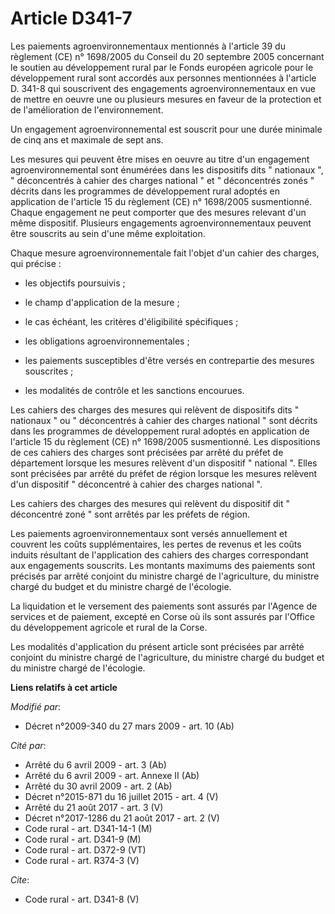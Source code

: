 # Article D341-7

Les paiements agroenvironnementaux mentionnés à l'article 39 du règlement (CE) n° 1698/2005 du Conseil du 20 septembre 2005
concernant le soutien au développement rural par le Fonds européen agricole pour le développement rural sont accordés aux
personnes mentionnées à l'article D. 341-8 qui souscrivent des engagements agroenvironnementaux en vue de mettre en oeuvre
une ou plusieurs mesures en faveur de la protection et de l'amélioration de l'environnement. 

Un engagement agroenvironnemental est souscrit pour une durée minimale de cinq ans et maximale de sept ans. 

Les mesures qui peuvent être mises en oeuvre au titre d'un engagement agroenvironnemental sont énumérées dans les dispositifs
dits " nationaux ", " déconcentrés à cahier des charges national " et " déconcentrés zonés " décrits dans les programmes de
développement rural adoptés en application de l'article 15 du règlement (CE) n° 1698/2005 susmentionné. Chaque engagement ne
peut comporter que des mesures relevant d'un même dispositif. Plusieurs engagements agroenvironnementaux peuvent être
souscrits au sein d'une même exploitation. 

Chaque mesure agroenvironnementale fait l'objet d'un cahier des charges, qui précise :

- les objectifs poursuivis ;

- le champ d'application de la mesure ;

- le cas échéant, les critères d'éligibilité spécifiques ;

- les obligations agroenvironnementales ;

- les paiements susceptibles d'être versés en contrepartie des mesures souscrites ;

- les modalités de contrôle et les sanctions encourues. 

Les cahiers des charges des mesures qui relèvent de dispositifs dits " nationaux " ou " déconcentrés à cahier des charges
national " sont décrits dans les programmes de développement rural adoptés en application de l'article 15 du règlement (CE)
n° 1698/2005 susmentionné. Les dispositions de ces cahiers des charges sont précisées par arrêté du préfet de département
lorsque les mesures relèvent d'un dispositif " national ". Elles sont précisées par arrêté du préfet de région lorsque les
mesures relèvent d'un dispositif " déconcentré à cahier des charges national ". 

Les cahiers des charges des mesures qui relèvent du dispositif dit " déconcentré zoné " sont arrêtés par les préfets de
région. 

Les paiements agroenvironnementaux sont versés annuellement et couvrent les coûts supplémentaires, les pertes de revenus et
les coûts induits résultant de l'application des cahiers des charges correspondant aux engagements souscrits. Les montants
maximums des paiements sont précisés par arrêté conjoint du ministre chargé de l'agriculture, du ministre chargé du budget et
du ministre chargé de l'écologie. 

La liquidation et le versement des paiements sont assurés par l'Agence de services et de paiement, excepté en Corse où ils
sont assurés par l'Office du développement agricole et rural de la Corse. 

Les modalités d'application du présent article sont précisées par arrêté conjoint du ministre chargé de l'agriculture, du
ministre chargé du budget et du ministre chargé de l'écologie.

**Liens relatifs à cet article**

_Modifié par_:

  - Décret n°2009-340 du 27 mars 2009 - art. 10 (Ab)

_Cité par_:

  - Arrêté du 6 avril 2009 - art. 3 (Ab)
  - Arrêté du 6 avril 2009 - art. Annexe II (Ab)
  - Arrêté du 30 avril 2009 - art. 2 (Ab)
  - Décret n°2015-871 du 16 juillet 2015 - art. 4 (V)
  - Arrêté du 21 août 2017 - art. 3 (V)
  - Décret n°2017-1286 du 21 août 2017 - art. 2 (V)
  - Code rural - art. D341-14-1 (M)
  - Code rural - art. D341-9 (M)
  - Code rural - art. D372-9 (VT)
  - Code rural - art. R374-3 (V)

_Cite_:

  - Code rural - art. D341-8 (V)
